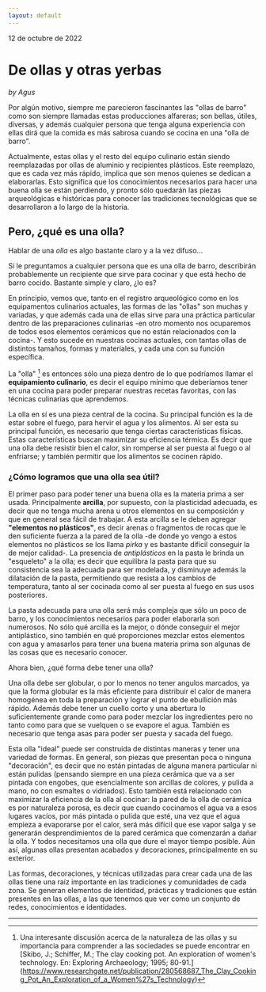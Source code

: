 ```yaml
---
layout: default
---
```


12 de octubre de 2022

# De ollas y otras yerbas 

_by Agus_

Por algún motivo, siempre me parecieron fascinantes las "ollas de barro" como son siempre llamadas estas producciones alfareras; son bellas, útiles, diversas, y además cualquier persona que tenga alguna experiencia con ellas dirá que la comida es más sabrosa cuando se cocina en una "olla de barro".

Actualmente, estas ollas y el resto del equipo culinario están siendo reemplazadas por ollas de aluminio y recipientes plásticos. Este reemplazo, que es cada vez más rápido, implica que son menos quienes se dedican a elaborarlas. Esto significa que los conocimientos necesarios para hacer una buena olla se están perdiendo, y pronto sólo quedarán las piezas arqueológicas e históricas para conocer las tradiciones tecnológicas que se desarrollaron a lo largo de la historia.

## Pero, ¿qué es una olla?

Hablar de una *olla* es algo bastante claro y a la vez difuso... 

Si le preguntamos a cualquier persona que es una olla de barro, describirán probablemente un recipiente que sirve para cocinar y que está hecho de barro cocido. Bastante simple y claro, ¿lo es?

En principio, vemos que, tanto en el registro arqueológico como en los equipamentos culinarios actuales, las formas de las "ollas" son muchas y variadas, y que además cada una de ellas sirve para una práctica particular dentro de las preparaciones culinarias -en otro momento nos ocuparemos de todos esos elementos cerámicos que no están relacionados con la cocina-. Y esto sucede en nuestras cocinas actuales, con tantas ollas de distintos tamaños, formas y materiales, y cada una con su función específica.

La "olla" [^1] es entonces sólo una pieza dentro de lo que podríamos llamar el **equipamiento culinario**, es decir el equipo mínimo que deberíamos tener en una cocina para poder preparar nuestras recetas favoritas, con las técnicas culinarias que aprendemos. 

La olla en sí es una pieza central de la cocina. Su principal función es la de estar sobre el fuego, para hervir el agua y los alimentos. Al ser esta su principal función, es necesario que tenga ciertas características físicas. Estas características buscan maximizar su eficiencia térmica. Es decir que una olla debe resistir bien el calor, sin romperse al ser puesta al fuego o al enfriarse; y también permitir que los alimentos se cocinen rápido.

### ¿Cómo logramos que una olla sea útil? 

El primer paso para poder tener una buena olla es la materia prima a ser usada. Principalmente **arcilla**, por supuesto, con la plasticidad adecuada, es decir que no tenga mucha arena u otros elementos en su composición y que en general sea fácil de trabajar. A esta arcilla se le deben agregar **"elementos no plásticos"**, es decir arenas o fragmentos de rocas que le den suficiente fuerza a la pared de la olla -de donde yo vengo a estos elementos no plásticos se los llama _pirka_ y es bastante difícil conseguir la de mejor calidad-. La presencia de _antiplásticos_ en la pasta le brinda un "esqueleto" a la olla; es decir que equilibra la pasta para que su consistencia sea la adecuada para ser modelada, y disminuye además la dilatación de la pasta, permitiendo que resista a los cambios de temperatura, tanto al ser cocinada como al ser puesta al fuego en sus usos posteriores.

La pasta adecuada para una olla será más compleja que sólo un poco de barro, y los conocimientos necesarios para poder elaborarla son numerosos. No sólo qué arcilla es la mejor, o dónde conseguir el mejor antiplástico, sino también en qué proporciones mezclar estos elementos con agua y amasarlos para tener una buena materia prima son algunas de las cosas que es necesario conocer.

Ahora bien, ¿qué forma debe tener una olla?

Una olla debe ser globular, o por lo menos no tener angulos marcados, ya que la forma globular es la más eficiente para distribuir el calor de manera homogénea en toda la preparación y lograr el punto de ebullición más rápido. Además debe tener un cuello corto y una abertura lo suficientemente grande como para poder mezclar los ingredientes pero no tanto como para que se vuelquen o se evapore el agua. También es necesario que tenga asas para poder ser puesta y sacada del fuego. 

Esta olla "ideal" puede ser construida de distintas maneras y tener una variedad de formas. En general, son piezas que presentan poca o ninguna "decoración", es decir que no están pintadas de alguna manera particular ni están pulidas (pensando siempre en una pieza cerámica que va a ser pintada con engobes, que esencialmente son arcillas de colores, y pulida a mano, no con esmaltes o vidriados). Esto también está relacionado con maximizar la eficiencia de la olla al cocinar: la pared de la olla de cerámica es por naturaleza porosa, es decir que cuando cocinamos el agua va a esos lugares vacíos, por más pintada o pulida que esté, una vez que el agua empieza a evaporarse por el calor, será más difícil que ese vapor salga y se generarán desprendimientos de la pared cerámica que comenzarán a dañar la olla. Y todos necesitamos una olla que dure el mayor tiempo posible. Aún así, algunas ollas presentan acabados y decoraciones, principalmente en su exterior. 

Las formas, decoraciones, y técnicas utilizadas para crear cada una de las ollas tiene una raíz importante en las tradiciones y comunidades de cada zona. Se generan elementos de identidad, prácticas y tradiciones que están presentes en las ollas, a las que tenemos que ver como un conjunto de redes, conocimientos e identidades.

---

[^1]: Una interesante discusión acerca de la naturaleza de las ollas y su importancia para comprender a las sociedades se puede encontrar en [Skibo, J.; Schiffer, M.; The clay cooking pot. An exploration of women's technology. En: Exploring Archaeology; 1995; 80-91.] (https://www.researchgate.net/publication/280568687_The_Clay_Cooking_Pot_An_Exploration_of_a_Women%27s_Technology)

